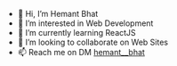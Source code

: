 - 👋 Hi, I’m Hemant Bhat
- 👀 I’m interested in Web Development
- 🌱 I’m currently learning ReactJS
- 💞️ I’m looking to collaborate on Web Sites
- 📫 Reach me on DM <a href="https://www.instagram.com/hemant__bhat/">hemant__bhat</a>



<!---
Hemant-Bhat/Hemant-Bhat is a ✨ special ✨ repository because its `README.md` (this file) appears on your GitHub profile.
You can click the Preview link to take a look at your changes.
--->
